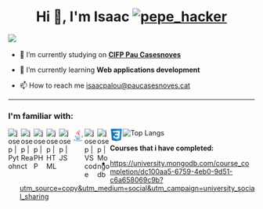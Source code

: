 <h1 align="center">Hi 👋, I'm Isaac <a href="https://emoji.gg/emoji/4297-pepe-hacker"><img src="https://emoji.gg/assets/emoji/4297-pepe-hacker.gif" width="44px" height="44px" alt="pepe_hacker"></a></h1>

![](https://komarev.com/ghpvc/?username=isaacpaloug&color=blueviolet)

- 🔭 I’m currently studying on <a href="https://paucasesnovescifp.cat/"><b>CIFP Pau Casesnoves</b></a>

- 🌱 I’m currently learning **Web applications development**

- 📫 How to reach me isaacpalou@paucasesnoves.cat

---
### I'm familiar with:
<img align="left" alt="josep | Pytohn" width="26px" src="https://upload.wikimedia.org/wikipedia/commons/thumb/c/c3/Python-logo-notext.svg/1024px-Python-logo-notext.svg.png" />
<img align="left" alt="josep | React" width="26px" src="https://cdn.worldvectorlogo.com/logos/react-1.svg" />
<img align="left" alt="josep | PHP" width="26px" src="https://upload.wikimedia.org/wikipedia/commons/thumb/2/27/PHP-logo.svg/2560px-PHP-logo.svg.png" />
<img align="left" alt="josep | HTML" width="26px" src="https://encrypted-tbn0.gstatic.com/images?q=tbn:ANd9GcTEbyqJR-426v72Ejr87Vf_h2Wqzg5LYmX69w&usqp=CAU" />
<img align="left" alt="josep | JS" width="26px" src="https://encrypted-tbn0.gstatic.com/images?q=tbn:ANd9GcQJLSpwzZT-chc2GLCrIJ8weQdfLEZvLv6Tfg&usqp=CAU" />
<img align="left" alt="josep | Java" width="26px" src="https://raw.githubusercontent.com/devicons/devicon/master/icons/java/java-original.svg"/>
<img align="left" alt="josep | VScode" width="26px" src="https://upload.wikimedia.org/wikipedia/commons/thumb/9/9a/Visual_Studio_Code_1.35_icon.svg/2048px-Visual_Studio_Code_1.35_icon.svg.png"/>
<img align="left" alt="josep | Mongodb" width="26px" src="https://img.icons8.com/color/480/mongodb.png"/>
<img align="left" alt="josep | CSS" width="26px" src="https://raw.githubusercontent.com/devicons/devicon/master/icons/css3/css3-original.svg"/
---
![Anurag's GitHub stats](https://github-readme-stats.vercel.app/api?username=isaacpaloug&show_icons=true&theme=radical)

<br>

![Top Langs](https://github-readme-stats.vercel.app/api/top-langs/?username=isaacpaloug&layout=compact)

**Courses that i have completed:**
- https://university.mongodb.com/course_completion/dc100aa5-6759-4eb0-9d51-c6a658069c9b?utm_source=copy&utm_medium=social&utm_campaign=university_social_sharing
